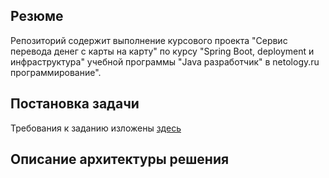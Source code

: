 ## Резюме
Репозиторий содержит выполнение курсового проекта "Сервис перевода денег с карты на карту" по курсу "Spring Boot, 
deployment и инфраструктура" учебной программы "Java разработчик" в netology.ru
программирование".
## Постановка задачи

Требования к заданию изложены [здесь](./TaskDescription.md)
## Описание архитектуры решения